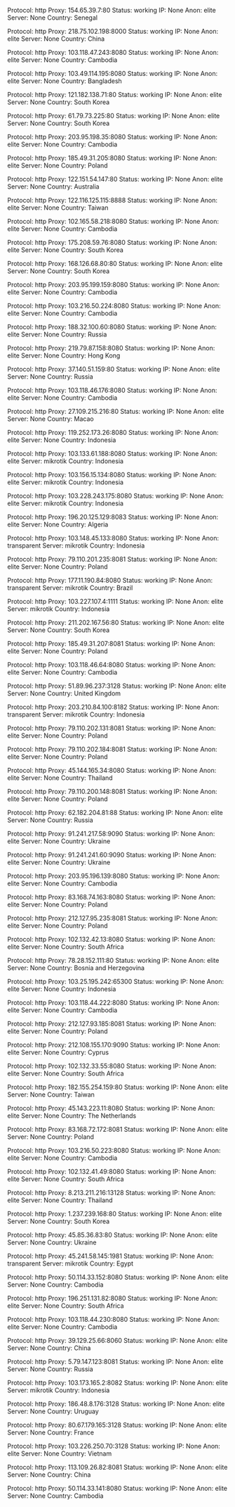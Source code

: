 Protocol: http
Proxy: 154.65.39.7:80
Status: working
IP: None
Anon: elite
Server: None
Country: Senegal

Protocol: http
Proxy: 218.75.102.198:8000
Status: working
IP: None
Anon: elite
Server: None
Country: China

Protocol: http
Proxy: 103.118.47.243:8080
Status: working
IP: None
Anon: elite
Server: None
Country: Cambodia

Protocol: http
Proxy: 103.49.114.195:8080
Status: working
IP: None
Anon: elite
Server: None
Country: Bangladesh

Protocol: http
Proxy: 121.182.138.71:80
Status: working
IP: None
Anon: elite
Server: None
Country: South Korea

Protocol: http
Proxy: 61.79.73.225:80
Status: working
IP: None
Anon: elite
Server: None
Country: South Korea

Protocol: http
Proxy: 203.95.198.35:8080
Status: working
IP: None
Anon: elite
Server: None
Country: Cambodia

Protocol: http
Proxy: 185.49.31.205:8080
Status: working
IP: None
Anon: elite
Server: None
Country: Poland

Protocol: http
Proxy: 122.151.54.147:80
Status: working
IP: None
Anon: elite
Server: None
Country: Australia

Protocol: http
Proxy: 122.116.125.115:8888
Status: working
IP: None
Anon: elite
Server: None
Country: Taiwan

Protocol: http
Proxy: 102.165.58.218:8080
Status: working
IP: None
Anon: elite
Server: None
Country: Cambodia

Protocol: http
Proxy: 175.208.59.76:8080
Status: working
IP: None
Anon: elite
Server: None
Country: South Korea

Protocol: http
Proxy: 168.126.68.80:80
Status: working
IP: None
Anon: elite
Server: None
Country: South Korea

Protocol: http
Proxy: 203.95.199.159:8080
Status: working
IP: None
Anon: elite
Server: None
Country: Cambodia

Protocol: http
Proxy: 103.216.50.224:8080
Status: working
IP: None
Anon: elite
Server: None
Country: Cambodia

Protocol: http
Proxy: 188.32.100.60:8080
Status: working
IP: None
Anon: elite
Server: None
Country: Russia

Protocol: http
Proxy: 219.79.87.158:8080
Status: working
IP: None
Anon: elite
Server: None
Country: Hong Kong

Protocol: http
Proxy: 37.140.51.159:80
Status: working
IP: None
Anon: elite
Server: None
Country: Russia

Protocol: http
Proxy: 103.118.46.176:8080
Status: working
IP: None
Anon: elite
Server: None
Country: Cambodia

Protocol: http
Proxy: 27.109.215.216:80
Status: working
IP: None
Anon: elite
Server: None
Country: Macao

Protocol: http
Proxy: 119.252.173.26:8080
Status: working
IP: None
Anon: elite
Server: None
Country: Indonesia

Protocol: http
Proxy: 103.133.61.188:8080
Status: working
IP: None
Anon: elite
Server: mikrotik
Country: Indonesia

Protocol: http
Proxy: 103.156.15.134:8080
Status: working
IP: None
Anon: elite
Server: mikrotik
Country: Indonesia

Protocol: http
Proxy: 103.228.243.175:8080
Status: working
IP: None
Anon: elite
Server: mikrotik
Country: Indonesia

Protocol: http
Proxy: 196.20.125.129:8083
Status: working
IP: None
Anon: elite
Server: None
Country: Algeria

Protocol: http
Proxy: 103.148.45.133:8080
Status: working
IP: None
Anon: transparent
Server: mikrotik
Country: Indonesia

Protocol: http
Proxy: 79.110.201.235:8081
Status: working
IP: None
Anon: elite
Server: None
Country: Poland

Protocol: http
Proxy: 177.11.190.84:8080
Status: working
IP: None
Anon: transparent
Server: mikrotik
Country: Brazil

Protocol: http
Proxy: 103.227.107.4:1111
Status: working
IP: None
Anon: elite
Server: mikrotik
Country: Indonesia

Protocol: http
Proxy: 211.202.167.56:80
Status: working
IP: None
Anon: elite
Server: None
Country: South Korea

Protocol: http
Proxy: 185.49.31.207:8081
Status: working
IP: None
Anon: elite
Server: None
Country: Poland

Protocol: http
Proxy: 103.118.46.64:8080
Status: working
IP: None
Anon: elite
Server: None
Country: Cambodia

Protocol: http
Proxy: 51.89.96.237:3128
Status: working
IP: None
Anon: elite
Server: None
Country: United Kingdom

Protocol: http
Proxy: 203.210.84.100:8182
Status: working
IP: None
Anon: transparent
Server: mikrotik
Country: Indonesia

Protocol: http
Proxy: 79.110.202.131:8081
Status: working
IP: None
Anon: elite
Server: None
Country: Poland

Protocol: http
Proxy: 79.110.202.184:8081
Status: working
IP: None
Anon: elite
Server: None
Country: Poland

Protocol: http
Proxy: 45.144.165.34:8080
Status: working
IP: None
Anon: elite
Server: None
Country: Thailand

Protocol: http
Proxy: 79.110.200.148:8081
Status: working
IP: None
Anon: elite
Server: None
Country: Poland

Protocol: http
Proxy: 62.182.204.81:88
Status: working
IP: None
Anon: elite
Server: None
Country: Russia

Protocol: http
Proxy: 91.241.217.58:9090
Status: working
IP: None
Anon: elite
Server: None
Country: Ukraine

Protocol: http
Proxy: 91.241.241.60:9090
Status: working
IP: None
Anon: elite
Server: None
Country: Ukraine

Protocol: http
Proxy: 203.95.196.139:8080
Status: working
IP: None
Anon: elite
Server: None
Country: Cambodia

Protocol: http
Proxy: 83.168.74.163:8080
Status: working
IP: None
Anon: elite
Server: None
Country: Poland

Protocol: http
Proxy: 212.127.95.235:8081
Status: working
IP: None
Anon: elite
Server: None
Country: Poland

Protocol: http
Proxy: 102.132.42.13:8080
Status: working
IP: None
Anon: elite
Server: None
Country: South Africa

Protocol: http
Proxy: 78.28.152.111:80
Status: working
IP: None
Anon: elite
Server: None
Country: Bosnia and Herzegovina

Protocol: http
Proxy: 103.25.195.242:65300
Status: working
IP: None
Anon: elite
Server: None
Country: Indonesia

Protocol: http
Proxy: 103.118.44.222:8080
Status: working
IP: None
Anon: elite
Server: None
Country: Cambodia

Protocol: http
Proxy: 212.127.93.185:8081
Status: working
IP: None
Anon: elite
Server: None
Country: Poland

Protocol: http
Proxy: 212.108.155.170:9090
Status: working
IP: None
Anon: elite
Server: None
Country: Cyprus

Protocol: http
Proxy: 102.132.33.55:8080
Status: working
IP: None
Anon: elite
Server: None
Country: South Africa

Protocol: http
Proxy: 182.155.254.159:80
Status: working
IP: None
Anon: elite
Server: None
Country: Taiwan

Protocol: http
Proxy: 45.143.223.11:8080
Status: working
IP: None
Anon: elite
Server: None
Country: The Netherlands

Protocol: http
Proxy: 83.168.72.172:8081
Status: working
IP: None
Anon: elite
Server: None
Country: Poland

Protocol: http
Proxy: 103.216.50.223:8080
Status: working
IP: None
Anon: elite
Server: None
Country: Cambodia

Protocol: http
Proxy: 102.132.41.49:8080
Status: working
IP: None
Anon: elite
Server: None
Country: South Africa

Protocol: http
Proxy: 8.213.211.216:13128
Status: working
IP: None
Anon: elite
Server: None
Country: Thailand

Protocol: http
Proxy: 1.237.239.168:80
Status: working
IP: None
Anon: elite
Server: None
Country: South Korea

Protocol: http
Proxy: 45.85.36.83:80
Status: working
IP: None
Anon: elite
Server: None
Country: Ukraine

Protocol: http
Proxy: 45.241.58.145:1981
Status: working
IP: None
Anon: transparent
Server: mikrotik
Country: Egypt

Protocol: http
Proxy: 50.114.33.152:8080
Status: working
IP: None
Anon: elite
Server: None
Country: Cambodia

Protocol: http
Proxy: 196.251.131.82:8080
Status: working
IP: None
Anon: elite
Server: None
Country: South Africa

Protocol: http
Proxy: 103.118.44.230:8080
Status: working
IP: None
Anon: elite
Server: None
Country: Cambodia

Protocol: http
Proxy: 39.129.25.66:8060
Status: working
IP: None
Anon: elite
Server: None
Country: China

Protocol: http
Proxy: 5.79.147.123:8081
Status: working
IP: None
Anon: elite
Server: None
Country: Russia

Protocol: http
Proxy: 103.173.165.2:8082
Status: working
IP: None
Anon: elite
Server: mikrotik
Country: Indonesia

Protocol: http
Proxy: 186.48.8.176:3128
Status: working
IP: None
Anon: elite
Server: None
Country: Uruguay

Protocol: http
Proxy: 80.67.179.165:3128
Status: working
IP: None
Anon: elite
Server: None
Country: France

Protocol: http
Proxy: 103.226.250.70:3128
Status: working
IP: None
Anon: elite
Server: None
Country: Vietnam

Protocol: http
Proxy: 113.109.26.82:8081
Status: working
IP: None
Anon: elite
Server: None
Country: China

Protocol: http
Proxy: 50.114.33.141:8080
Status: working
IP: None
Anon: elite
Server: None
Country: Cambodia

